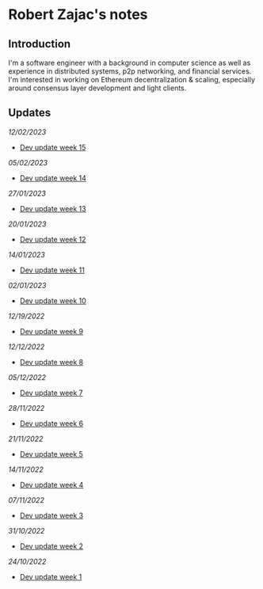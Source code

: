 # Robert Zajac's notes

## Introduction
I'm a software engineer with a background in computer science as well as experience in distributed systems, p2p networking, and financial services. I'm interested in working on Ethereum decentralization & scaling, especially around consensus layer development and light clients.

## Updates

*12/02/2023*

- [Dev update week 15](https://hackmd.io/@robzajac/ryTPa_Lpj)

*05/02/2023*

- [Dev update week 14](https://hackmd.io/@robzajac/B1sAY9M3j)

*27/01/2023*

- [Dev update week 13](https://hackmd.io/@robzajac/HkYxAMWhj)

*20/01/2023*

- [Dev update week 12](https://hackmd.io/@robzajac/r1RvDzOos)

*14/01/2023*

- [Dev update week 11](https://hackmd.io/@robzajac/r1Q0Ea55j)

*02/01/2023*

- [Dev update week 10](https://hackmd.io/@robzajac/ryaaKboti)

*12/19/2022*

- [Dev update week 9](https://hackmd.io/@robzajac/H1YznGCdi)

*12/12/2022*

- [Dev update week 8](https://hackmd.io/@robzajac/r1S-vkHuo)

*05/12/2022*

- [Dev update week 7](https://hackmd.io/@robzajac/B1HvvohDi)

*28/11/2022*

- [Dev update week 6](https://hackmd.io/@robzajac/SkfLdMfws)

*21/11/2022*

- [Dev update week 5](https://hackmd.io/@robzajac/S1lQKgYLi)

*14/11/2022*

- [Dev update week 4](https://hackmd.io/@robzajac/HJ8Pg0yIs)

*07/11/2022*

- [Dev update week 3](https://hackmd.io/@robzajac/BypAM9LSi)

*31/10/2022*

- [Dev update week 2](https://hackmd.io/@robzajac/ByP9pGpEi)

*24/10/2022*

- [Dev update week 1](https://hackmd.io/@robzajac/Hyj2DkV4j)
